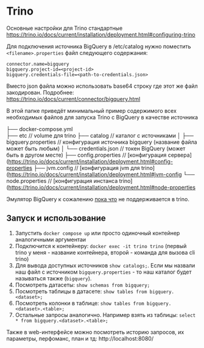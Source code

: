 # Trino

Основные настройки для Trino стандартные https://trino.io/docs/current/installation/deployment.html#configuring-trino

Для подключения источника BigQuery в /etc/catalog нужно поместить `<filename>.properties` файл следующего содержания:
```
connector.name=bigquery
bigquery.project-id=<project-id>
bigquery.credentials-file=<path-to-credentials.json>
```

Вместо json файла можно использовать base64 строку где этот же файл закодирован. 
Подробнее: https://trino.io/docs/current/connector/bigquery.html

В этой папке приведёт минимальный пример содержимого всех необходимых файлов для запуска Trino с BigQuery в качестве источника

├── docker-compose.yml          
├── etc                             // volume для trino
    ├── catalog                     // каталог с источниками
    │   ├── bigquery.properties     // конфигурация источника bigquery (название файла может быть любым)
    │   └── credentials.json        // токен BigQuery (может быть в другом месте)
    ├── config.properties           // [конфигурация сервера](https://trino.io/docs/current/installation/deployment.html#config-properties
    ├── jvm.config                  // [конфигурация jvm для trino](https://trino.io/docs/current/installation/deployment.html#jvm-config
    └── node.properties             // [конфигурация инстанса trino](https://trino.io/docs/current/installation/deployment.html#node-properties



Эмулятор BigQuery к сожалению [пока что](https://github.com/trinodb/trino/issues/25539) не поддерживается в trino.

## Запуск и использование

1. Запустить `docker compose up` или просто одиночный контейнер аналогичными аргументаи
2. Подключится к контейнеру: `docker exec -it trino trino` (первый trino у меня - название контейнера, второй - команда для вызова cli trino)
3. Для вывода доступных источников `show catalogs;`. Если мы назвали наш файл с источником `bigquery.properties` - то наш каталог будет называться также (`bigquery`).
4. Посмотреть датасеты: `show schemas from bigquery;`
5. Посмотреть таблицы в датасете: `show tables from bigquery.<dataset>;`
6. Посмотреть колонки в таблице: `show tables from bigquery.<dataset>.<table>;`
7. Остальные запросы аналогично. Например взять из таблицы: `select * from bigquery.<dataset>.<table>;`

Также в web-интерфейсе можно посмотреть историю запросов, их параметры, перфоманс, план и тд: http://localhost:8080/
